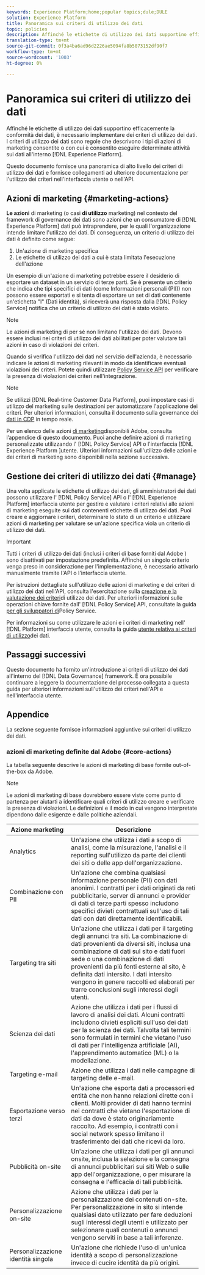 ```yaml
---
keywords: Experience Platform;home;popular topics;dule;DULE
solution: Experience Platform
title: Panoramica sui criteri di utilizzo dei dati
topic: policies
description: Affinché le etichette di utilizzo dei dati supportino efficacemente la conformità dei dati, è necessario implementare dei criteri di utilizzo dei dati. I criteri di utilizzo dei dati sono regole che descrivono i tipi di azioni di marketing consentite o da cui è consentito eseguire attività sui dati all'interno  Experience Platform.
translation-type: tm+mt
source-git-commit: 0f3a4ba6ad96d2226ae5094fa8b5073152df90f7
workflow-type: tm+mt
source-wordcount: '1003'
ht-degree: 0%

---
```



# Panoramica sui criteri di utilizzo dei dati

Affinché le etichette di utilizzo dei dati supportino efficacemente la conformità dei dati, è necessario implementare dei criteri di utilizzo dei dati. I criteri di utilizzo dei dati sono regole che descrivono i tipi di azioni di marketing consentite o con cui è consentito eseguire determinate attività sui dati all&#39;interno [!DNL Experience Platform].

Questo documento fornisce una panoramica di alto livello dei criteri di utilizzo dei dati e fornisce collegamenti ad ulteriore documentazione per l&#39;utilizzo dei criteri nell&#39;interfaccia utente o nell&#39;API.

## Azioni di marketing {#marketing-actions}

**Le azioni** di marketing (o casi **di utilizzo** marketing) nel contesto del framework di governance dei dati sono azioni che un consumatore di [!DNL Experience Platform] dati può intraprendere, per le quali l&#39;organizzazione intende limitare l&#39;utilizzo dei dati. Di conseguenza, un criterio di utilizzo dei dati è definito come segue:

1. Un&#39;azione di marketing specifica
2. Le etichette di utilizzo dei dati a cui è stata limitata l&#39;esecuzione dell&#39;azione

Un esempio di un&#39;azione di marketing potrebbe essere il desiderio di esportare un dataset in un servizio di terze parti. Se è presente un criterio che indica che tipi specifici di dati (come Informazioni personali (PII)) non possono essere esportati e si tenta di esportare un set di dati contenente un&#39;etichetta &quot;I&quot; (Dati identità), si riceverà una risposta dalla [!DNL Policy Service] notifica che un criterio di utilizzo dei dati è stato violato.

>[!NOTE]
>
>Le azioni di marketing di per sé non limitano l&#39;utilizzo dei dati. Devono essere inclusi nei criteri di utilizzo dei dati abilitati per poter valutare tali azioni in caso di violazioni dei criteri.

Quando si verifica l&#39;utilizzo dei dati nel servizio dell&#39;azienda, è necessario indicare le azioni di marketing rilevanti in modo da identificare eventuali violazioni dei criteri. Potete quindi utilizzare [Policy Service API](https://www.adobe.io/apis/experienceplatform/home/api-reference.html#!acpdr/swagger-specs/dule-policy-service.yaml) per verificare la presenza di violazioni dei criteri nell&#39;integrazione.

>[!NOTE]
>
>Se utilizzi [!DNL Real-time Customer Data Platform], puoi impostare casi di utilizzo del marketing sulle destinazioni per automatizzare l&#39;applicazione dei criteri. Per ulteriori informazioni, consulta il documento sulla governance dei [dati in CDP](../../rtcdp/privacy/data-governance-overview.md) in tempo reale.

Per un elenco delle azioni [di marketing](#core-actions)disponibili  Adobe, consulta l’appendice di questo documento. Puoi anche definire azioni di marketing personalizzate utilizzando l&#39; [!DNL Policy Service] API o l&#39;interfaccia [!DNL Experience Platform ]utente. Ulteriori informazioni sull&#39;utilizzo delle azioni e dei criteri di marketing sono disponibili nella sezione successiva.

<!-- (Add after AAM DEC mapping doc is published)
### Inheritance from Adobe Audience Manager Data Export Controls

Experience Platform has the ability to share segments with Adobe Audience Manager. Any Data Export Controls that have been applied to Audience Manager segments are translated to equivalent marketing use cases recognized by Experience Platform Data Governance.

For a reference on how specific Data Export Controls map to marketing actions in Platform, please refer to the [Audience Manager documentation](https://docs.adobe.com/content/help/en/audience-manager/user-guide/features/data-export-controls.html).
-->

## Gestione dei criteri di utilizzo dei dati {#manage}

Una volta applicate le etichette di utilizzo dei dati, gli amministratori dei dati possono utilizzare l&#39; [!DNL Policy Service] API o l&#39; [!DNL Experience Platform] interfaccia utente per gestire e valutare i criteri relativi alle azioni di marketing eseguite sui dati contenenti etichette di utilizzo dei dati. Puoi creare e aggiornare i criteri, determinare lo stato di un criterio e utilizzare azioni di marketing per valutare se un&#39;azione specifica viola un criterio di utilizzo dei dati.

>[!IMPORTANT]
>
>Tutti i criteri di utilizzo dei dati (inclusi i criteri di base forniti dal Adobe ) sono disattivati per impostazione predefinita. Affinché un singolo criterio venga preso in considerazione per l&#39;implementazione, è necessario attivarlo manualmente tramite l&#39;API o l&#39;interfaccia utente.

Per istruzioni dettagliate sull&#39;utilizzo delle azioni di marketing e dei criteri di utilizzo dei dati nell&#39;API, consulta l&#39;esercitazione sulla [creazione e la valutazione dei criteri](create.md)di utilizzo dei dati. Per ulteriori informazioni sulle operazioni chiave fornite dall&#39; [!DNL Policy Service] API, consultate la guida [per gli sviluppatori di](../api/getting-started.md)Policy Service.

Per informazioni su come utilizzare le azioni e i criteri di marketing nell&#39; [!DNL Platform] interfaccia utente, consulta la guida [utente relativa ai criteri di utilizzo](./user-guide.md)dei dati.

## Passaggi successivi

Questo documento ha fornito un&#39;introduzione ai criteri di utilizzo dei dati all&#39;interno del [!DNL Data Governance] framework. È ora possibile continuare a leggere la documentazione del processo collegata a questa guida per ulteriori informazioni sull&#39;utilizzo dei criteri nell&#39;API e nell&#39;interfaccia utente.

## Appendice

La sezione seguente fornisce informazioni aggiuntive sui criteri di utilizzo dei dati.

###  azioni di marketing definite dal Adobe {#core-actions}

La tabella seguente descrive le azioni di marketing di base fornite out-of-the-box da  Adobe.

>[!NOTE]
>
>Le azioni di marketing di base dovrebbero essere viste come punto di partenza per aiutarti a identificare quali criteri di utilizzo creare e verificare la presenza di violazioni. Le definizioni e il modo in cui vengono interpretate dipendono dalle esigenze e dalle politiche aziendali.

| Azione marketing | Descrizione |
| --- | --- |
| Analytics | Un&#39;azione che utilizza i dati a scopo di analisi, come la misurazione, l&#39;analisi e il reporting sull&#39;utilizzo da parte dei clienti dei siti o delle app dell&#39;organizzazione. |
| Combinazione con PII | Un&#39;azione che combina qualsiasi informazione personale (PII) con dati anonimi. I contratti per i dati originati da reti pubblicitarie, server di annunci e provider di dati di terze parti spesso includono specifici divieti contrattuali sull&#39;uso di tali dati con dati direttamente identificabili. |
| Targeting tra siti | Un&#39;azione che utilizza i dati per il targeting degli annunci tra siti. La combinazione di dati provenienti da diversi siti, inclusa una combinazione di dati sul sito e dati fuori sede o una combinazione di dati provenienti da più fonti esterne al sito, è definita dati intersito. I dati intersito vengono in genere raccolti ed elaborati per trarre conclusioni sugli interessi degli utenti. |
| Scienza dei dati | Azione che utilizza i dati per i flussi di lavoro di analisi dei dati. Alcuni contratti includono divieti espliciti sull&#39;uso dei dati per la scienza dei dati. Talvolta tali termini sono formulati in termini che vietano l&#39;uso di dati per l&#39;intelligenza artificiale (AI), l&#39;apprendimento automatico (ML) o la modellazione. |
| Targeting e-mail | Azione che utilizza i dati nelle campagne di targeting delle e-mail. |
| Esportazione verso terzi | Un&#39;azione che esporta dati a processori ed entità che non hanno relazioni dirette con i clienti. Molti provider di dati hanno termini nei contratti che vietano l&#39;esportazione di dati da dove è stato originariamente raccolto. Ad esempio, i contratti con i social network spesso limitano il trasferimento dei dati che ricevi da loro. |
| Pubblicità on-site | Un&#39;azione che utilizza i dati per gli annunci onsite, inclusa la selezione e la consegna di annunci pubblicitari sui siti Web o sulle app dell&#39;organizzazione, o per misurare la consegna e l&#39;efficacia di tali pubblicità. |
| Personalizzazione on-site | Azione che utilizza i dati per la personalizzazione dei contenuti on-site. Per personalizzazione in sito si intende qualsiasi dato utilizzato per fare deduzioni sugli interessi degli utenti e utilizzato per selezionare quali contenuti o annunci vengono serviti in base a tali inferenze. |
| Personalizzazione identità singola | Un&#39;azione che richiede l&#39;uso di un&#39;unica identità a scopo di personalizzazione invece di cucire identità da più origini. |
